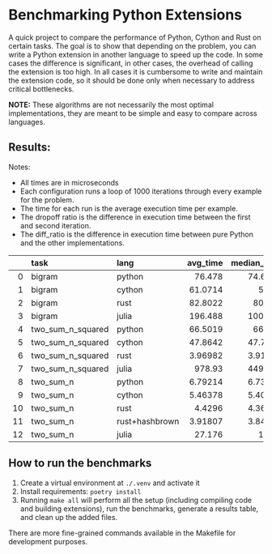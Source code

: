 # Benchmarking Python Extensions
A quick project to compare the performance of Python, Cython and Rust on certain tasks.
The goal is to show that depending on the problem, you can write a Python extension in another language to speed up the code. 
In some cases the difference is significant, in other cases, the overhead of calling the extension is too high.
In all cases it is cumbersome to write and maintain the extension code, so it should be done only when necessary to address critical bottlenecks.

**NOTE:** These algorithms are not necessarily the most optimal implementations, they are meant to be simple and easy to compare across languages.

## Results: 

Notes: 
- All times are in microseconds
- Each configuration runs a loop of 1000 iterations through every example for the problem.
- The time for each run is the average execution time per example.
- The dropoff ratio is the difference in execution time between the first and second iteration.
- The diff_ratio is the difference in execution time between pure Python and the other implementations.

 |    | task              | lang           |   avg_time |   median_time | std_deviation | dropoff_ratio |    diff_ratio | diff_ratio_median |
|---:|:------------------|:---------------|-----------:|--------------:|--------------:|--------------:|--------------:|------------------:|
|  0 | bigram            | python         |   76.478   |      74.6158  |       5.25559 |     -0.174932 |           nan |               nan |
|  1 | bigram            | cython         |   61.0714  |      59.71    |       4.04654 |    -0.0842259 |     -0.201451 |         -0.199767 |
|  2 | bigram            | rust           |   82.8022  |      80.131   |       10.2181 | **-0.417715** | **0.0826931** |     **0.0739154** |
|  3 | bigram            | julia          |  196.488   |     100.703   |   **1213.67** |     -0.117221 |   **1.56921** |      **0.349615** |
|  4 | two_sum_n_squared | python         |   66.5019  |      66.402   |       1.91578 |   -0.00174258 |           nan |               nan |
|  5 | two_sum_n_squared | cython         |   47.8642  |      47.7648  |       2.03739 |      0.057461 |     -0.280259 |         -0.280673 |
|  6 | two_sum_n_squared | rust           |    3.96982 |       3.91077 |      0.204936 |    -0.0331282 |     -0.940305 |         -0.941105 |
|  7 | two_sum_n_squared | julia          |  978.93    |     449.603   |   **675.497** |  **-0.45259** |   **13.7203** |       **5.77092** |
|  8 | two_sum_n         | python         |    6.79214 |       6.73089 |      0.264248 |    -0.0682094 |           nan |               nan |
|  9 | two_sum_n         | cython         |    5.46378 |       5.40208 |      0.230554 |    -0.0797297 |     -0.195574 |          -0.19742 |
| 10 | two_sum_n         | rust           |    4.4296  |       4.36322 |      0.221771 |  **-0.24146** |     -0.347835 |         -0.351762 |
| 11 | two_sum_n         | rust+hashbrown |    3.91807 |       3.84966 |      0.239989 |    -0.0100083 |     -0.423147 |         -0.428061 |
| 12 | two_sum_n         | julia          |   27.176   |      16.89    |   **68.8054** |    -0.0148399 |   **3.00109** |       **1.50933** | 

## How to run the benchmarks
1) Create a virtual environment at `./.venv` and activate it
2) Install requirements: `poetry install`
3) Running `make all` will perform all the setup (including compiling code and building extensions), run the benchmarks, generate a results table, and clean up the added files.

There are more fine-grained commands available in the Makefile for development purposes.
